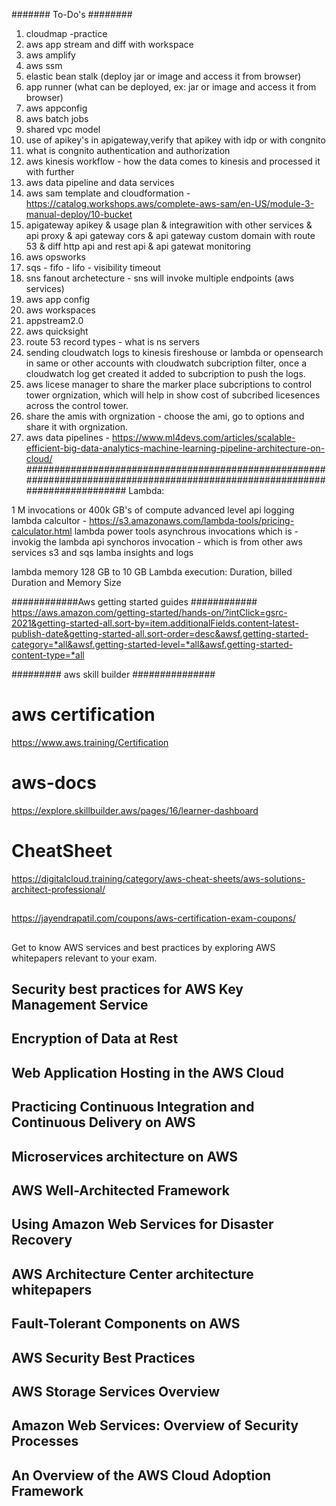 ####### To-Do's ########
1. cloudmap -practice
2. aws app stream and diff with workspace
3. aws amplify
4. aws ssm 
5. elastic bean stalk (deploy jar or image and access it from browser)
6. app runner (what can be deployed, ex: jar or image and access it from browser)
7. aws appconfig
8. aws batch jobs
9. shared vpc model
10. use of apikey's in apigateway,verify that apikey with idp or with congnito
11. what is congnito authentication and authorization 
12. aws kinesis workflow - how the data comes to kinesis and processed it with further
13. aws data pipeline and data services
14. aws sam template and cloudformation - https://catalog.workshops.aws/complete-aws-sam/en-US/module-3-manual-deploy/10-bucket
15. apigateway apikey & usage plan & integrawition with other services & api proxy & api gateway cors & api gateway custom domain with route 53 & diff http api and rest api & api gatewat monitoring 
17. aws opsworks 
18. sqs - fifo - lifo - visibility timeout 
19. sns fanout archetecture - sns will invoke multiple endpoints (aws services)
20. aws app config 
21. aws workspaces
22. appstream2.0
23. aws quicksight
24. route 53 record types - what is ns servers
25. sending cloudwatch logs to kinesis fireshouse or lambda or opensearch in same or other accounts with cloudwatch subcription filter, once a cloudwatch log get created it added to subcription to push the logs.
26. aws licese manager to share the marker place subcriptions to control tower orgnization, which will help in show cost of subcribed licesences across the control tower.
27. share the amis with orgnization - choose the ami, go to options and share it with orgnization.
28. aws data pipelines - https://www.ml4devs.com/articles/scalable-efficient-big-data-analytics-machine-learning-pipeline-architecture-on-cloud/
##############################################################################################################################
Lambda:

1 M invocations or 400k GB's of compute 
advanced level api logging 
lambda calcultor - https://s3.amazonaws.com/lambda-tools/pricing-calculator.html
lambda power tools
asynchrous invocations which is - invokig the lambda api 
synchoros invocation - which is from other aws services s3 and sqs
lamba insights and logs

lambda memory 128 GB to 10 GB
Lambda execution: Duration, billed Duration and Memory Size


############Aws getting started guides ############
https://aws.amazon.com/getting-started/hands-on/?intClick=gsrc-2021&getting-started-all.sort-by=item.additionalFields.content-latest-publish-date&getting-started-all.sort-order=desc&awsf.getting-started-category=*all&awsf.getting-started-level=*all&awsf.getting-started-content-type=*all

######### aws skill builder ###############




# aws certification 
https://www.aws.training/Certification

# aws-docs

https://explore.skillbuilder.aws/pages/16/learner-dashboard

# CheatSheet
https://digitalcloud.training/category/aws-cheat-sheets/aws-solutions-architect-professional/

##
https://jayendrapatil.com/coupons/aws-certification-exam-coupons/
##
Get to know AWS services and best practices by exploring AWS whitepapers relevant to your exam. 

## Security best practices for AWS Key Management Service
## Encryption of Data at Rest
## Web Application Hosting in the AWS Cloud
## Practicing Continuous Integration and Continuous Delivery on AWS
## Microservices architecture on AWS
## AWS Well-Architected Framework
## Using Amazon Web Services for Disaster Recovery
## AWS Architecture Center architecture whitepapers
## Fault-Tolerant Components on AWS
## AWS Security Best Practices
## AWS Storage Services Overview
## Amazon Web Services: Overview of Security Processes
## An Overview of the AWS Cloud Adoption Framework

